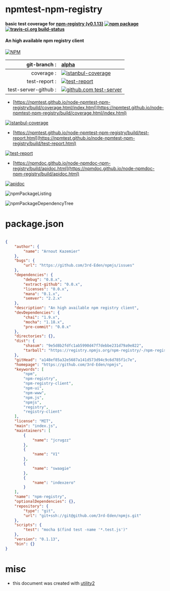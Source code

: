 # npmtest-npm-registry

#### basic test coverage for  [npm-registry (v0.1.13)](https://github.com/3rd-Eden/npmjs)  [![npm package](https://img.shields.io/npm/v/npmtest-npm-registry.svg?style=flat-square)](https://www.npmjs.org/package/npmtest-npm-registry) [![travis-ci.org build-status](https://api.travis-ci.org/npmtest/node-npmtest-npm-registry.svg)](https://travis-ci.org/npmtest/node-npmtest-npm-registry)

#### An high available npm registry client

[![NPM](https://nodei.co/npm/npm-registry.png?downloads=true&downloadRank=true&stars=true)](https://www.npmjs.com/package/npm-registry)

| git-branch : | [alpha](https://github.com/npmtest/node-npmtest-npm-registry/tree/alpha)|
|--:|:--|
| coverage : | [![istanbul-coverage](https://npmtest.github.io/node-npmtest-npm-registry/build/coverage.badge.svg)](https://npmtest.github.io/node-npmtest-npm-registry/build/coverage.html/index.html)|
| test-report : | [![test-report](https://npmtest.github.io/node-npmtest-npm-registry/build/test-report.badge.svg)](https://npmtest.github.io/node-npmtest-npm-registry/build/test-report.html)|
| test-server-github : | [![github.com test-server](https://npmtest.github.io/node-npmtest-npm-registry/GitHub-Mark-32px.png)](https://npmtest.github.io/node-npmtest-npm-registry/build/app/index.html) | | build-artifacts : | [![build-artifacts](https://npmtest.github.io/node-npmtest-npm-registry/glyphicons_144_folder_open.png)](https://github.com/npmtest/node-npmtest-npm-registry/tree/gh-pages/build)|

- [https://npmtest.github.io/node-npmtest-npm-registry/build/coverage.html/index.html](https://npmtest.github.io/node-npmtest-npm-registry/build/coverage.html/index.html)

[![istanbul-coverage](https://npmtest.github.io/node-npmtest-npm-registry/build/screenCapture.buildCi.browser.%252Ftmp%252Fbuild%252Fcoverage.lib.html.png)](https://npmtest.github.io/node-npmtest-npm-registry/build/coverage.html/index.html)

- [https://npmtest.github.io/node-npmtest-npm-registry/build/test-report.html](https://npmtest.github.io/node-npmtest-npm-registry/build/test-report.html)

[![test-report](https://npmtest.github.io/node-npmtest-npm-registry/build/screenCapture.buildCi.browser.%252Ftmp%252Fbuild%252Ftest-report.html.png)](https://npmtest.github.io/node-npmtest-npm-registry/build/test-report.html)

- [https://npmdoc.github.io/node-npmdoc-npm-registry/build/apidoc.html](https://npmdoc.github.io/node-npmdoc-npm-registry/build/apidoc.html)

[![apidoc](https://npmdoc.github.io/node-npmdoc-npm-registry/build/screenCapture.buildCi.browser.%252Ftmp%252Fbuild%252Fapidoc.html.png)](https://npmdoc.github.io/node-npmdoc-npm-registry/build/apidoc.html)

![npmPackageListing](https://npmtest.github.io/node-npmtest-npm-registry/build/screenCapture.npmPackageListing.svg)

![npmPackageDependencyTree](https://npmtest.github.io/node-npmtest-npm-registry/build/screenCapture.npmPackageDependencyTree.svg)



# package.json

```json

{
    "author": {
        "name": "Arnout Kazemier"
    },
    "bugs": {
        "url": "https://github.com/3rd-Eden/npmjs/issues"
    },
    "dependencies": {
        "debug": "0.8.x",
        "extract-github": "0.0.x",
        "licenses": "0.0.x",
        "mana": "0.1.x",
        "semver": "2.2.x"
    },
    "description": "An high available npm registry client",
    "devDependencies": {
        "chai": "1.9.x",
        "mocha": "1.18.x",
        "pre-commit": "0.0.x"
    },
    "directories": {},
    "dist": {
        "shasum": "9e5d8b2fdfc1ab5990d47f7debbe231d79a9e822",
        "tarball": "https://registry.npmjs.org/npm-registry/-/npm-registry-0.1.13.tgz"
    },
    "gitHead": "a148ef85a32e5687a141d573d94c9c6d785f1c7e",
    "homepage": "https://github.com/3rd-Eden/npmjs",
    "keywords": [
        "npm",
        "npm-registry",
        "npm-registry-client",
        "npm-ui",
        "npm-www",
        "npm.js",
        "npmjs",
        "registry",
        "registry-client"
    ],
    "license": "MIT",
    "main": "index.js",
    "maintainers": [
        {
            "name": "jcrugzz"
        },
        {
            "name": "V1"
        },
        {
            "name": "swaagie"
        },
        {
            "name": "indexzero"
        }
    ],
    "name": "npm-registry",
    "optionalDependencies": {},
    "repository": {
        "type": "git",
        "url": "git+ssh://git@github.com/3rd-Eden/npmjs.git"
    },
    "scripts": {
        "test": "mocha $(find test -name '*.test.js')"
    },
    "version": "0.1.13",
    "bin": {}
}
```



# misc
- this document was created with [utility2](https://github.com/kaizhu256/node-utility2)
